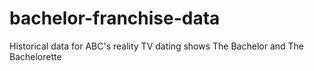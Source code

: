 # bachelor-franchise-data
Historical data for ABC's reality TV dating shows The Bachelor and The Bachelorette
